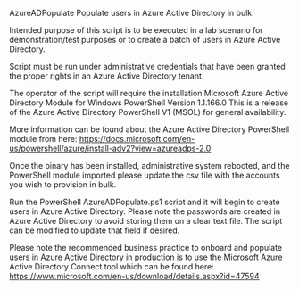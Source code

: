  AzureADPopulate
Populate users in Azure Active Directory in bulk.

Intended purpose of this script is to be executed in a lab scenario for demonstration/test purposes or to create a batch of users in Azure Active Directory.

Script must be run under administrative credentials that have been granted the proper rights in an Azure Active Directory tenant.

The operator of the script will require the installation Microsoft Azure Active Directory Module for Windows PowerShell Version 1.1.166.0
This is a release of the Azure Active Directory PowerShell V1 (MSOL) for general availability.

More information can be found about the Azure Active Directory PowerShell module from here: https://docs.microsoft.com/en-us/powershell/azure/install-adv2?view=azureadps-2.0 

Once the binary has been installed, administrative system rebooted, and the PowerShell module imported please update the csv file with the accounts you wish to provision in bulk.

Run the PowerShell AzureADPopulate.ps1 script and it will begin to create users in Azure Active Directory. Please note the passwords are created in Azure Active Directory to avoid storing them on a clear text file. The script can be modified to update that field if desired.

Please note the recommended business practice to onboard and populate users in Azure Active Directory in production is to use the Microsoft Azure Active Directory Connect tool which can be found here: https://www.microsoft.com/en-us/download/details.aspx?id=47594
